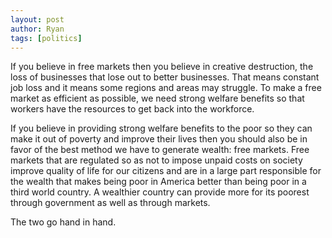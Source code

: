 ```yaml
---
layout: post
author: Ryan
tags: [politics]
---
```

If you believe in free markets then you believe in creative destruction, the loss of businesses that lose out to better businesses. That means constant job loss and it means some regions and areas may struggle. To make a free market as efficient as possible, we need strong welfare benefits so that workers have the resources to get back into the workforce.

If you believe in providing strong welfare benefits to the poor so they can make it out of poverty and improve their lives then you should also be in favor of the best method we have to generate wealth: free markets. Free markets that are regulated so as not to impose unpaid costs on society improve quality of life for our citizens and are in a large part responsible for the wealth that makes being poor in America better than being poor in a third world country. A wealthier country can provide more for its poorest through government as well as through markets.

The two go hand in hand.
